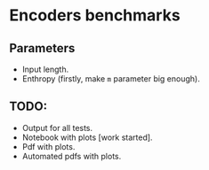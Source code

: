 # Encoders benchmarks

## Parameters

- Input length.
- Enthropy (firstly, make `m` parameter big enough).

## TODO:

- Output for all tests.
- Notebook with plots [work started].
- Pdf with plots.
- Automated pdfs with plots.
